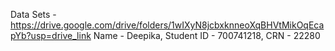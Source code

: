 Data Sets - https://drive.google.com/drive/folders/1wIXyN8jcbxknneoXqBHVtMikOqEcapYb?usp=drive_link
Name - Deepika,
Student ID - 700741218,
CRN - 22280
